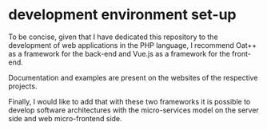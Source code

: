 # development environment set-up

To be concise, given that I have dedicated this repository to the development of web applications in the PHP language, I recommend Oat++ as a framework for the back-end and Vue.js as a framework for the front-end.

Documentation and examples are present on the websites of the respective projects.

Finally, I would like to add that with these two frameworks it is possible to develop software architectures with the micro-services model on the server side and web micro-frontend side.
